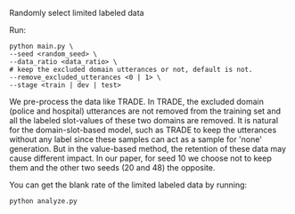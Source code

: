 Randomly select limited labeled data

Run:

    python main.py \
    --seed <random_seed> \
    --data_ratio <data_ratio> \
    # keep the excluded domain utterances or not, default is not.
    --remove_excluded_utterances <0 | 1> \
    --stage <train | dev | test>

We pre-process the data like TRADE. In TRADE, the excluded domain (police and hospital) utterances are not removed from the training set and all the labeled slot-values of these two domains are removed. It is natural for the domain-slot-based model, such as TRADE to keep the utterances without any label since these samples can act as a sample for 'none' generation. But in the value-based method, the retention of these data may cause different impact. In our paper, for seed 10 we choose not to keep them and the other two seeds (20 and 48) the opposite.

You can get the blank rate of the limited labeled data by running:

    python analyze.py